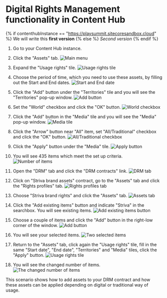 # Digital Rights Management functionality in Content Hub

{% if contenthubInstance == "https://playsummit.sitecoresandbox.cloud" %}
We will write this **first version**
{% else %}
_Second version_
{% endif %}

1. Go to your Content Hub instance.
1. Click the "Assets" tab.
![Main menu](./media/image3.png)

1. Expand the "Usage rights" tile.
![Usage rights tile](./media/image4.png)

1. Choose the period of time, which you need to use these assets, by filling out the Start and End dates.
![Start and End date](./media/image5.png)

1. Click the "Add" button under the "Territories" tile and you will see the "Territories" pop-up window.
![Add button](./media/image6.png)

1. Set the "World" checkbox and click the "OK" button.
![World checkbox](./media/image7.png)

1. Click the "Add" button in the "Media" tile and you will see the "Media" pop-up window.
![Media tile](./media/image8.png)

1. Click the "Arrow" button near "All" item, set "All/Traditional" checkbox and click the "OK" button.
![All/Traditional checkbox](./media/image9.png)

1. Click the "Apply" button under the "Media" tile.
![Apply button](./media/image10.png)
  
1. You will see 435 items which meet the set up criteria.
![Number of items](./media/image11.png)

1. Open the "DRM" tab and click the "DRM contracts" link.
![DRM tab](./media/image1.png)

1. Click on "Striva brand assets" contract, go to the "Assets" tab and click the "Rights profiles" tab.
![Rights profiles tab](./media/image2.png)

1. Choose "Striva brand rights" and click the "Assets" tab.
![Assets tab](./media/image12.png)

1. Click the "Add existing items" button and indicate "Striva" in the searchbox. You will see existing items.
![Add existing items button](./media/image13.png)

1. Choose a couple of items and click the "Add" button in the right-low corner of the window.
![Add button](./media/image14.png)

1. You will see your selected items.
![Two selected items](./media/image15.png)

1. Return to the "Assets" tab, click again the "Usage rights" tile, fill in the same "Start date", "End date", "Territories" and "Media" tiles, click the "Apply" button.
![Usage rights tile](./media/image16.png)

1. You will see the changed number of items.
![The changed number of items](./media/image17.png)

This scenario shows how to add assets to your DRM contract and how these assets can be applied depending on digital or traditional way of usage.
